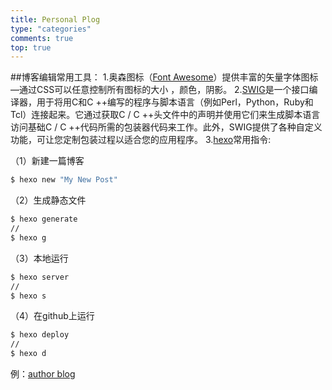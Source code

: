 ```yaml
---
title: Personal Plog
type: "categories"
comments: true
top: true
---
```

##博客编辑常用工具：
1.奥森图标（[Font Awesome](https://www.thinkcmf.com/font_awesome.html)）提供丰富的矢量字体图标—通过CSS可以任意控制所有图标的大小 ，颜色，阴影。
2.[SWIG](http://www.swig.org/exec.html)是一个接口编译器，用于将用C和C ++编写的程序与脚本语言（例如Perl，Python，Ruby和Tcl）连接起来。它通过获取C / C ++头文件中的声明并使用它们来生成脚本语言访问基础C / C ++代码所需的包装器代码来工作。此外，SWIG提供了各种自定义功能，可让您定制包装过程以适合您的应用程序。
3.[hexo](https://hexo.io/zh-cn/docs/commands.html)常用指令:
<!-- more -->
（1）新建一篇博客
``` bash
$ hexo new "My New Post"
```
（2）生成静态文件
``` bash
$ hexo generate
//
$ hexo g
```
（3）本地运行
``` bash
$ hexo server
//
$ hexo s
```
（4）在github上运行
``` bash
$ hexo deploy
//
$ hexo d
```
例：[author blog](https://xdw-h.github.io/)
